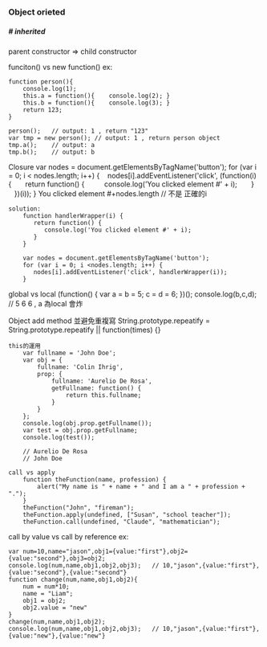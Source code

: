 
### Object orieted

##### # inherited
parent constructor => child constructor


funciton() vs new function()
    ex:

    function person(){
        console.log(1);
        this.a = function(){    console.log(2); }
        this.b = function(){    console.log(3); }
        return 123;
    }

    person();   // output: 1 , return "123"
    var tmp = new person(); // output: 1 , return person object
    tmp.a();    // output: a
    tmp.b();    // output: b


Closure
    var nodes = document.getElementsByTagName('button');
    for (var i = 0; i < nodes.length; i++) {
       nodes[i].addEventListener('click', (function(i) {
          return function() {
             console.log('You clicked element #' + i);
          }
       })(i));
    }
    You clicked element #+nodes.length  // 不是 正確的i

    solution:
        function handlerWrapper(i) {
           return function() {
              console.log('You clicked element #' + i);
           }
        }

        var nodes = document.getElementsByTagName('button');
        for (var i = 0; i <nodes.length; i++) {
           nodes[i].addEventListener('click', handlerWrapper(i));
        }



global vs local
    (function() {
        var a = b = 5;
        c = d = 6;
    })();
    console.log(b,c,d); // 5 6 6 , a 為local 會炸

Object
    add method 並避免重複寫
        String.prototype.repeatify = String.prototype.repeatify || function(times) {}

    this的運用
        var fullname = 'John Doe';
        var obj = {
            fullname: 'Colin Ihrig',
            prop: {
                fullname: 'Aurelio De Rosa',
                getFullname: function() {
                    return this.fullname;
                }
            }
        };
        console.log(obj.prop.getFullname());
        var test = obj.prop.getFullname;
        console.log(test());

        // Aurelio De Rosa
        // John Doe

    call vs apply
        function theFunction(name, profession) {
            alert("My name is " + name + " and I am a " + profession + ".");
        }
        theFunction("John", "fireman");
        theFunction.apply(undefined, ["Susan", "school teacher"]);
        theFunction.call(undefined, "Claude", "mathematician");


call by value vs call by reference
    ex:

    var num=10,name="jason",obj1={value:"first"},obj2={value:"second"},obj3=obj2;
    console.log(num,name,obj1,obj2,obj3);   // 10,"jason",{value:"first"},{value:"second"},{value:"second"}
    function change(num,name,obj1,obj2){
        num = num*10;
        name = "Liam";
        obj1 = obj2;
        obj2.value = "new"
    }
    change(num,name,obj1,obj2);
    console.log(num,name,obj1,obj2,obj3);   // 10,"jason",{value:"first"},{value:"new"},{value:"new"}


